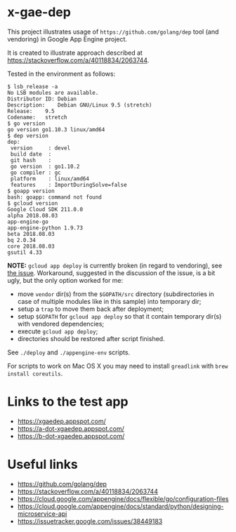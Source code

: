 # x-gae-dep

This project illustrates usage of `https://github.com/golang/dep` tool (and
vendoring) in Google App Engine project.

It is created to illustrate approach described at
https://stackoverflow.com/a/40118834/2063744.

Tested in the environment as follows:

```console
$ lsb_release -a
No LSB modules are available.
Distributor ID:	Debian
Description:	Debian GNU/Linux 9.5 (stretch)
Release:	9.5
Codename:	stretch
$ go version
go version go1.10.3 linux/amd64
$ dep version
dep:
 version     : devel
 build date  : 
 git hash    : 
 go version  : go1.10.2
 go compiler : gc
 platform    : linux/amd64
 features    : ImportDuringSolve=false
$ goapp version
bash: goapp: command not found
$ gcloud version
Google Cloud SDK 211.0.0
alpha 2018.08.03
app-engine-go 
app-engine-python 1.9.73
beta 2018.08.03
bq 2.0.34
core 2018.08.03
gsutil 4.33
```

**NOTE:** `gcloud app deploy` is currently broken (in regard to vendoring), see
[the issue](https://issuetracker.google.com/issues/38449183).  Workaround,
suggested in the discussion of the issue, is a bit ugly, but the only option
worked for me:

- move `vendor` dir(s) from the `$GOPATH/src` directory (subdirectories in case
  of multiple modules like in this sample) into temporary dir;
- setup a `trap` to move them back after deployment;
- setup `$GOPATH` for `gcloud app deploy` so that it contain temporary dir(s)
  with vendored dependencies;
- execute `gcloud app deploy`;
- directories should be restored after script finished.

See `./deploy` and `./appengine-env` scripts.

For scripts to work on Mac OS X you may need to
install `greadlink` with `brew install coreutils`.

# Links to the test app

- https://xgaedep.appspot.com/
- https://a-dot-xgaedep.appspot.com/
- https://b-dot-xgaedep.appspot.com/

# Useful links

- https://github.com/golang/dep
- https://stackoverflow.com/a/40118834/2063744
- https://cloud.google.com/appengine/docs/flexible/go/configuration-files
- https://cloud.google.com/appengine/docs/standard/python/designing-microservice-api
- https://issuetracker.google.com/issues/38449183
